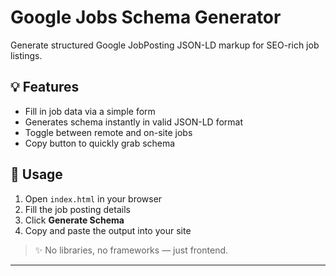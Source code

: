 # Google Jobs Schema Generator

Generate structured Google JobPosting JSON-LD markup for SEO-rich job listings.

## 💡 Features

- Fill in job data via a simple form
- Generates schema instantly in valid JSON-LD format
- Toggle between remote and on-site jobs
- Copy button to quickly grab schema

## 🚀 Usage

1. Open `index.html` in your browser
2. Fill the job posting details
3. Click **Generate Schema**
4. Copy and paste the output into your site

> ✨ No libraries, no frameworks — just  frontend.

---

